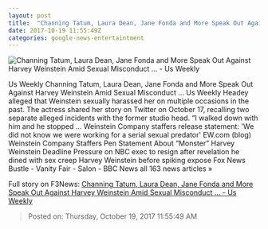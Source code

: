 ```yaml
---
layout: post
title:  "Channing Tatum, Laura Dean, Jane Fonda and More Speak Out Against Harvey Weinstein Amid Sexual Misconduct ... - Us Weekly"
date: 2017-10-19 11:55:49Z
categories: google-news-entertaintment
---
```


![Channing Tatum, Laura Dean, Jane Fonda and More Speak Out Against Harvey Weinstein Amid Sexual Misconduct ... - Us Weekly](https://i2.wp.com/www.usmagazine.com/wp-content/uploads/channing-tatum-laura-dern-jane-fonda-e58d63ba-46c2-49d5-9c5f-2e19b8bfdde1.jpg?crop=0px%2C0px%2C1024px%2C538px&resize=1200%2C630&ssl=1)

Us Weekly Channing Tatum, Laura Dean, Jane Fonda and More Speak Out Against Harvey Weinstein Amid Sexual Misconduct ... Us Weekly Headey alleged that Weinstein sexually harassed her on multiple occasions in the past. The actress shared her story on Twitter on October 17, recalling two separate alleged incidents with the former studio head. “I walked down with him and he stopped ... Weinstein Company staffers release statement: 'We did not know we were working for a serial sexual predator' EW.com (blog) Weinstein Company Staffers Pen Statement About “Monster” Harvey Weinstein Deadline Pressure on NBC exec to resign after revelation he dined with sex creep Harvey Weinstein before spiking expose Fox News Bustle - Vanity Fair - Salon - BBC News all 163 news articles »


Full story on F3News: [Channing Tatum, Laura Dean, Jane Fonda and More Speak Out Against Harvey Weinstein Amid Sexual Misconduct ... - Us Weekly](http://www.f3nws.com/n/KEmFzD)

> Posted on: Thursday, October 19, 2017 11:55:49 AM

